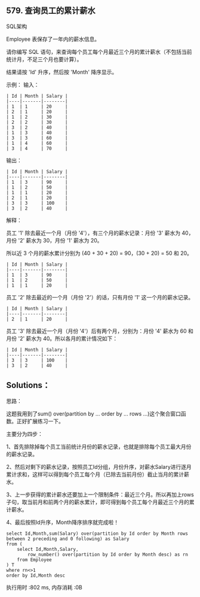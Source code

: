 ## 579. 查询员工的累计薪水
SQL架构

Employee 表保存了一年内的薪水信息。

请你编写 SQL 语句，来查询每个员工每个月最近三个月的累计薪水（不包括当前统计月，不足三个月也要计算）。

结果请按 'Id' 升序，然后按 'Month' 降序显示。

 

示例：
输入：
```
| Id | Month | Salary |
|----|-------|--------|
| 1  | 1     | 20     |
| 2  | 1     | 20     |
| 1  | 2     | 30     |
| 2  | 2     | 30     |
| 3  | 2     | 40     |
| 1  | 3     | 40     |
| 3  | 3     | 60     |
| 1  | 4     | 60     |
| 3  | 4     | 70     |
```
输出：
```
| Id | Month | Salary |
|----|-------|--------|
| 1  | 3     | 90     |
| 1  | 2     | 50     |
| 1  | 1     | 20     |
| 2  | 1     | 20     |
| 3  | 3     | 100    |
| 3  | 2     | 40     |
```
 

解释：

员工 '1' 除去最近一个月（月份 '4'），有三个月的薪水记录：月份 '3' 薪水为 40，月份 '2' 薪水为 30，月份 '1' 薪水为 20。

所以近 3 个月的薪水累计分别为 (40 + 30 + 20) = 90，(30 + 20) = 50 和 20。
```
| Id | Month | Salary |
|----|-------|--------|
| 1  | 3     | 90     |
| 1  | 2     | 50     |
| 1  | 1     | 20     |
```
员工 '2' 除去最近的一个月（月份 '2'）的话，只有月份 '1' 这一个月的薪水记录。
```
| Id | Month | Salary |
|----|-------|--------|
| 2  | 1     | 20     |
```
员工 '3' 除去最近一个月（月份 '4'）后有两个月，分别为：月份 '4' 薪水为 60 和 月份 '2' 薪水为 40。所以各月的累计情况如下：
```
| Id | Month | Salary |
|----|-------|--------|
| 3  | 3     | 100    |
| 3  | 2     | 40     |
```

## Solutions：
思路：

这题我用到了sum() over(partition by ... order by ... rows ...)这个聚合窗口函数。正好扩展练习一下。

主要分为四步：

1、首先排除掉每个员工当前统计月份的薪水记录，也就是排除每个员工最大月份的薪水记录。

2、然后对剩下的薪水记录，按照员工Id分组，月份升序，对薪水Salary进行逐月累计求和，这样可以得到每个员工每个月（已除去当前月份）截止当月的累计薪水。

3、上一步获得的累计薪水还要加上一个限制条件：最近三个月。所以再加上rows子句，取当前月和前两个月的薪水累计，即可得到每个员工每个月最近三个月的累计薪水。

4、最后按照Id升序，Month降序排序就完成啦！
```
select Id,Month,sum(Salary) over(partition by Id order by Month rows between 2 preceding and 0 following) as Salary 
from (
    select Id,Month,Salary,
        row_number() over(partition by Id order by Month desc) as rn
    from Employee
) T
where rn<>1
order by Id,Month desc
```
执行用时 :802 ms, 内存消耗 :0B
